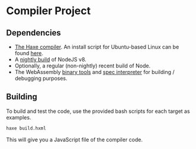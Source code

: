 # Compiler Project

## Dependencies

- [The Haxe compiler](https://github.com/haxefoundation/haxe). An install script for Ubuntu-based Linux can be found [here](https://gist.github.com/oscarcs/651f9ce28811784cbf84b4b7ac3d6b6b).
- A [nightly build](https://nodejs.org/download/nightly/) of NodeJS v8.
- Optionally, a regular (non-nightly) recent build of Node.
- The WebAssembly [binary tools](https://github.com/WebAssembly/wabt) and [spec interpreter](https://github.com/WebAssembly/spec/tree/master/interpreter) for building / debugging purposes. 

## Building

To build and test the code, use the provided bash scripts for each target as examples.

``` bash
haxe build.hxml
```

This will give you a JavaScript file of the compiler code.